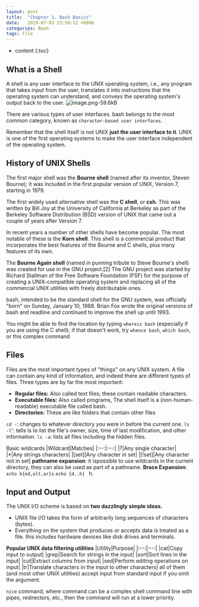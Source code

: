 ```yaml
---
layout: post
title:  "Chapter 1. Bash Basics"
date:   2019-07-03 23:50:12 +0800
categories: Bash
tags: File  
---
```


* content
{:toc}

## What is a Shell
A shell is any user interface to the UNIX operating system, i.e., any program that takes input from the user, translates it into instructions that the operating system can understand, and conveys the operating system's output back to the user. 
![image.png-59.6kB][1]

There are various types of user interfaces. bash belongs to the most common category, known as `character-based user interfaces`.

Remember that the shell itself is not UNIX **just the user interface to it**. UNIX is one of the first operating systems to make the user interface independent of the operating system.

## History of UNIX Shells
The first major shell was the **Bourne shell** (named after its inventor, Steven Bourne); it was included in the first popular version of UNIX, Version 7, starting in 1979. 

The first widely used alternative shell was the **C shell**, or **csh**. This was written by Bill Joy at the University of California at Berkeley as part of the Berkeley Software Distribution (BSD) version of UNIX that came out a couple of years after Version 7.

In recent years a number of other shells have become popular. The most notable of these is the **Korn shell**. This shell is a commercial product that incorporates the best features of the Bourne and C shells, plus many features of its own.

The **Bourne Again shell** (named in punning tribute to Steve Bourne's shell) was created for use in the GNU project.[2] The GNU project was started by Richard Stallman of the Free Software Foundation (FSF) for the purpose of creating a UNIX-compatible operating system and replacing all of the commercial UNIX utilities with freely distributable ones. 

bash, intended to be the standard shell for the GNU system, was officially "born" on Sunday, January 10, 1988. Brian Fox wrote the original versions of bash and readline and continued to improve the shell up until 1993. 

You might be able to find the location by typing `whereis bash` (especially if you are using the C shell); if that doesn't work, try `whence bash`, `which bash`, or this complex command

## Files
Files are the most important types of "things" on any UNIX system. A file can contain any kind of information, and indeed there are different types of files. Three types are by far the most important:

 - **Regular files:** Also called text files; these contain readable characters.
 - **Executable files:** Also called programs, The shell itself is a (non-human-readable) executable file called bash.
 - **Directories:** These are like folders that contain other files

 `cd -`: changes to whatever directory you were in before the current one.
 `ls -l`': tells ls to list the file's owner, size, time of last modification, and other information.
 `ls -a`: lists all files including the hidden files.

 Basic wildcards
|Wildcard|Matches|
|:--:|:--:|
|?|Any single character|
|*|Any strings characters|
|[set]|Any character in set|
|[!set]|Any character not in set|
 **pathname expansion**: it ispossible to use wildcards in the current directory, they can also be used as part of a pathname.
 **Brace Expansion**:  `echo b{ed,olt,ar}s` `echo {d..h} ` h.

## Input and Output
The UNIX I/O scheme is based on **two dazzlingly simple ideas.**

 - UNIX file I/O takes the form of arbitrarily long sequences of characters (bytes). 
 - Everything on the system that produces or accepts data is treated as a file. this includes hardware devices like disk drives and terminals. 

**Popular UNIX data filtering utilities**
|Utility|Purpose|
|:--:|:--:|
|cat|Copy input to output|
|grep|Search for strings in the input|
|sort|Sort lines in the input|
|cut|Extract columns from input|
|sed|Perform editing operations on input|
|tr|Translate characters in the input to other characters|
all of them (and most other UNIX utilities) accept input from standard input if you omit the argument.

`nice` command, where command can be a complex shell command line with pipes, redirectors, etc., then the command will run at a lower priority.

[1]: http://static.zybuluo.com/xiaocorn/ot7mqseskqdhfoobm1ck86eo/image.png
